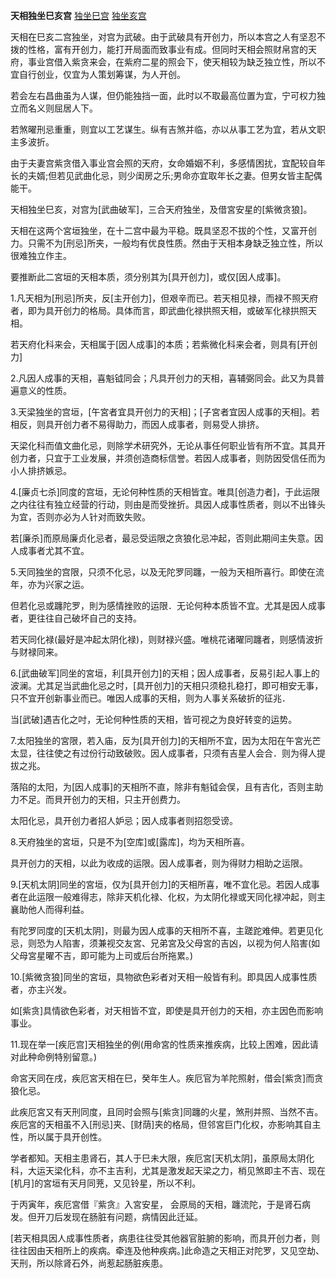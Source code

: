 **天相独坐巳亥宫**
[独坐巳宫](./天相独坐巳宫.png)
[独坐亥宫](./天相独坐亥宫.png)

天相在巳亥二宫独坐，对宫为武破。由于武破具有开创力，所以本宫之人有坚忍不拨的性格，富有开创力，能打开局面而致事业有成。但同时天相会照财帛宫的天府，事业宫借入紫贪来会，在紫府二星的照会下，使天相较为缺乏独立性，所以不宜自行创业，仅宜为人策划筹谋，为人开创。

若会左右昌曲虽为人谋，但仍能独挡一面，此时以不取最高位置为宜，宁可权力独立而名义则屈居人下。

若煞曜刑忌重重，则宜以工艺谋生。纵有吉煞并临，亦以从事工艺为宜，若从文职主多波折。

由于夫妻宫紫贪借入事业宫会照的天府，女命婚姻不利，多感情困扰，宜配较自年长的夫婿;但若见武曲化忌，则少闺房之乐;男命亦宜取年长之妻。但男女皆主配偶能干。

天相独坐巳亥，对宫为[武曲破军]，三合天府独坐，及借宮安星的[紫微贪狼]。

天相在这两个宮垣独坐，在十二宫中最为平稳。既具坚忍不拔的个性，又富开创力。只需不为[刑忌]所夹，一般均有优良性质。然由于天相本身缺乏独立性，所以很难独立作主。

要推断此二宮垣的天相本质，须分别其为[具开创力]，或仅[因人成事]。

1.凡天相为[刑忌]所夹，反[主开创力]，但艰辛而已。若天相见禄，而禄不照天府者，即为具开创力的格局。具体而言，即武曲化禄拱照天相，或破军化禄拱照天相。

若天府化科来会，天相属于[因人成事]的本质；若紫微化科来会者，则具有[开创力]

2.凡因人成事的天相，喜魁钺同会；凡具开创力的天相，喜辅弼同会。此又为具普遍意义的性质。

3.天梁独坐的宫垣，[午宮者宜具开创力的天相]；[子宮者宜因人成事的天相]。若相反，则具开创力者不易得助力，而因人成事者，则易受人排挤。

天梁化科而值文曲化忌，则除学术研究外，无论从事任何职业皆有所不宜。其具开创力者，只宜于工业发展，并须创造商标信誉。若因人成事者，则防因受信任而为小人排挤嫉忌。

4.[廉贞七杀]同度的宫垣，无论何种性质的天相皆宜。唯具[创造力者]，于此运限之内往往有独立经营的行动，则由是而受挫折。具因人成事性质者，则以不出锋头为宜，否则亦必为人针对而致失败。

若[廉杀]而原局廉贞化忌者，最忌受运限之贪狼化忌冲起，否则此期间主失意。因人成事者尤其不宜。

5.天同独坐的宫限，只须不化忌，以及无陀罗同躔，一般为天相所喜行。即使在流年，亦为兴家之运。

但若化忌或躔陀罗，則为感情挫败的运限．无论何种本质皆不宜。尤其是因人成事者，更往往自己破坏自己的支持。

若天同化禄(最好是冲起太阴化禄)，则财禄兴盛。唯桃花诸曜同躔者，则感情波折与财禄同来。

6.[武曲破军]同坐的宮垣，利[具开创力]的天相；因人成事者，反易引起人事上的波澜。尤其足当武曲化忌之时，[具开创力]的天相只须稳扎稳打，即可相安无事，只不宜开创新事业而已。唯因人成事的天相，则为人事关系破折的征兆．

当[武破]遇吉化之吋，无论何种性质的天相，皆可视之为良好转变的运势。

7.太阳独坐的宮限，若入庙，反为[具开创力]的天相所不宜，因为太阳在午宮光芒太显，往往使之有过份行动致破败。因人成事者，只须有吉星人会合．则为得人提拔之兆。

落陷的太阳，为[因人成事]的天相所不直，除非有魁钺会俣，且有吉化，否则主助力不足。而貝开创力的天相，只主开创费力。

太阳化忌，具开创力者招人妒忌；因人成事者则招怨受谤。

8.天府独坐的宮垣，只是不为[空库]或[露库]，均为天相所喜。

具开创力的天相，以此为收成的运限。因人成事者，则为得财力相助之运限。

9.[天机太阴]同坐的宮垣，仅为[具开创力]的天相所喜，唯不宜化忌。若因人成事者在此运限一般难得志，除非天机化禄、化权，为太阴化禄或天同化禄冲起，则主襄助他人而得利益。

有陀罗同度的[天机太阴]，则最为因人成事的天相所不喜，主蹉跎难伸。若更见化忌，则恐为人陷害，须兼视交友宮、兄弟宮及父母宮的吉凶，以视为何人陷害(如父母宮星曜不吉，即可能为上司或后台所拖累。)

10.[紫微贪狼]同坐的宮垣，具物欲色彩者对天相一般皆有利。即具因人成事性质者，亦主兴发。

如[紫贪]具情欲色彩者，对天相皆不宜，即使是具开创力的天相，亦主因色而影响事业。

11.现在举一[疾厄宫]天相独坐的例(用命宮的性质来推疾病，比较上困难，因此请对此种命例特别留意。)

命宮天同在戌，疾厄宮天相在巳，癸年生人。疾厄官为羊陀照射，借会[紫贪]而贪狼化忌。

此疾厄宮又有天刑同度，且同时会照与[紫贪]同躔的火星，煞刑并照、当然不吉。疾厄宮的天相虽不入[刑忌]夹、[财荫]夹的格局，但邻宮巨门化权，亦影响其自主性，所以属于具开创性。

学者都知。天相主患肾石，其人于巳未大限，疾厄宮[天机太阴]，虽原局太阴化科，大运天梁化科，亦不主吉利，尤其是激发起天梁之力，梢见煞即主不吉、现在[机月]的宮垣有天月同茺，又见铃星，所以不利。

于丙寅年，疾厄宮借『紫贪』入宮安星， 会原局的天相，躔流陀，于是肾石病发。但开刀后发现在肠脏有问题，病情因此迁延。

[若天相具因人成事性质者，病患往往受其他器官脏腑的影响，而具开创力者，则往往因由天相所上的疾病。牵连及他种疾病。]此命造之天相正对陀罗，又见空劫、天刑，所以除肾石外，尚惹起肠脏疾患。